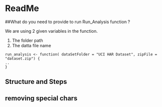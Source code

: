 # ReadMe

##What do you need to provide to run Run_Analysis function ?

We are using 2 given variables in the function.

1. The folder path
2. The datta file name

```
run_analysis <- function( dataSetFolder = "UCI HAR Dataset", zipFile = "dataset.zip") {
..
}
```

## Structure and Steps
## removing special chars
